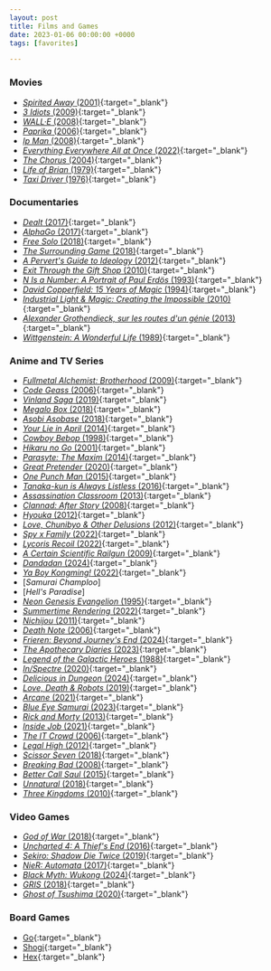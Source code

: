```yaml
---
layout: post
title: Films and Games
date: 2023-01-06 00:00:00 +0000
tags: [favorites]

---
```


### Movies 
- [*Spirited Away* (2001)](https://www.imdb.com/title/tt0245429/){:target="_blank"}
- [*3 Idiots* (2009)](https://www.imdb.com/title/tt1187043/){:target="_blank"}
- [*WALL·E* (2008)](https://www.imdb.com/title/tt0910970/){:target="_blank"}
- [*Paprika* (2006)](https://www.imdb.com/title/tt0851578/){:target="_blank"}
- [*Ip Man* (2008)](https://www.imdb.com/title/tt1220719/){:target="_blank"}
- [*Everything Everywhere All at Once* (2022)](https://www.imdb.com/title/tt6710474/){:target="_blank"}
- [*The Chorus* (2004)](https://www.imdb.com/title/tt0372824/){:target="_blank"}
- [*Life of Brian* (1979)](https://www.imdb.com/title/tt0079470/){:target="_blank"}
- [*Taxi Driver* (1976)](https://www.imdb.com/title/tt0075314/){:target="_blank"}

### Documentaries
- [*Dealt* (2017)](https://www.imdb.com/title/tt3127902/){:target="_blank"}
- [*AlphaGo* (2017)](https://www.imdb.com/title/tt6700846/){:target="_blank"}
- [*Free Solo* (2018)](https://www.imdb.com/title/tt7775622/){:target="_blank"}
- [*The Surrounding Game* (2018)](https://www.imdb.com/title/tt3973724/){:target="_blank"}
- [*A Pervert's Guide to Ideology* (2012)](https://www.imdb.com/title/tt2152198/){:target="_blank"}
- [*Exit Through the Gift Shop* (2010)](https://www.imdb.com/title/tt1587707){:target="_blank"}
- [*N Is a Number: A Portrait of Paul Erdös* (1993)](https://www.imdb.com/title/tt0125425/){:target="_blank"}
- [*David Copperfield: 15 Years of Magic* (1994)](https://www.imdb.com/title/tt0293381/){:target="_blank"}
- [*Industrial Light & Magic: Creating the Impossible* (2010)](https://www.imdb.com/title/tt1657302/){:target="_blank"}
- [*Alexander Grothendieck, sur les routes d'un génie* (2013)](https://www.imdb.com/title/tt27542836/){:target="_blank"}
- [*Wittgenstein: A Wonderful Life* (1989)](https://www.imdb.com/title/tt1119638/){:target="_blank"}

### Anime and TV Series
- [*Fullmetal Alchemist: Brotherhood* (2009)](https://www.imdb.com/title/tt1355642/){:target="_blank"}
- [*Code Geass* (2006)](https://www.imdb.com/title/tt0994314/){:target="_blank"}
- [*Vinland Saga* (2019)](https://www.imdb.com/title/tt10233448/){:target="_blank"}
- [*Megalo Box* (2018)](https://www.imdb.com/title/tt7965802/){:target="_blank"}
- [*Asobi Asobase* (2018)](https://www.imdb.com/title/tt8515062/){:target="_blank"}
- [*Your Lie in April* (2014)](https://www.imdb.com/title/tt3895150/){:target="_blank"}
- [*Cowboy Bebop* (1998)](https://www.imdb.com/title/tt0213338/){:target="_blank"}
- [*Hikaru no Go* (2001)](https://www.imdb.com/title/tt0426711/){:target="_blank"}
- [*Parasyte: The Maxim* (2014)](https://www.imdb.com/title/tt3358020/){:target="_blank"}
- [*Great Pretender* (2020)](https://www.imdb.com/title/tt11680468/){:target="_blank"}
- [*One Punch Man* (2015)](https://www.imdb.com/title/tt4508902/){:target="_blank"}
- [*Tanaka-kun is Always Listless* (2016)](https://www.imdb.com/title/tt5531604/){:target="_blank"}
- [*Assassination Classroom* (2013)](https://www.imdb.com/title/tt3837246/){:target="_blank"}
- [*Clannad: After Story* (2008)](https://www.imdb.com/title/tt1298820/){:target="_blank"}
- [*Hyouka* (2012)](https://www.imdb.com/title/tt2340841/){:target="_blank"}
- [*Love, Chunibyo & Other Delusions* (2012)](https://www.imdb.com/title/tt2321542/){:target="_blank"}
- [*Spy x Family* (2022)](https://www.imdb.com/title/tt13706018/){:target="_blank"}
- [*Lycoris Recoil* (2022)](https://www.imdb.com/title/tt16755706/){:target="_blank"}
- [*A Certain Scientific Railgun* (2009)](https://www.imdb.com/title/tt1515996/){:target="_blank"}
- [*Dandadan* (2024)](https://www.imdb.com/title/tt30217403/){:target="_blank"}
- [*Ya Boy Kongming!* (2022)](https://www.imdb.com/title/tt15978212/){:target="_blank"}
- [*Samurai Champloo*]
- [*Hell's Paradise*]
- [*Neon Genesis Evangelion* (1995)](https://www.imdb.com/title/tt0112159/){:target="_blank"}
- [*Summertime Rendering* (2022)](https://www.imdb.com/title/tt15686254/){:target="_blank"}
- [*Nichijou* (2011)](https://www.imdb.com/title/tt2098308/){:target="_blank"}
- [*Death Note* (2006)](https://www.imdb.com/title/tt0877057/){:target="_blank"}
- [*Frieren: Beyond Journey's End* (2024)](https://www.imdb.com/title/tt22248376/){:target="_blank"}
- [*The Apothecary Diaries* (2023)](https://www.imdb.com/title/tt26743760/){:target="_blank"}
- [*Legend of the Galactic Heroes* (1988)](https://www.imdb.com/title/tt0096633/){:target="_blank"}
- [*In/Spectre* (2020)](https://www.imdb.com/title/tt11328872/){:target="_blank"}
- [*Delicious in Dungeon* (2024)](https://www.imdb.com/title/tt21621494/){:target="_blank"}
- [*Love, Death & Robots* (2019)](https://www.imdb.com/title/tt9561862/){:target="_blank"}
- [*Arcane* (2021)](https://www.imdb.com/title/tt11126994/){:target="_blank"}
- [*Blue Eye Samurai* (2023)](https://www.imdb.com/title/tt13309742/){:target="_blank"}
- [*Rick and Morty* (2013)](https://www.imdb.com/title/tt2861424/){:target="_blank"}
- [*Inside Job* (2021)](https://www.imdb.com/title/tt10231312/){:target="_blank"}
- [*The IT Crowd* (2006)](https://www.imdb.com/title/tt0487831/){:target="_blank"}
- [*Legal High* (2012)](https://www.imdb.com/title/tt2276587/){:target="_blank"}
- [*Scissor Seven* (2018)](https://www.imdb.com/title/tt10384610/){:target="_blank"}
- [*Breaking Bad* (2008)](https://www.imdb.com/title/tt0903747/){:target="_blank"}
- [*Better Call Saul* (2015)](https://www.imdb.com/title/tt3032476/){:target="_blank"}
- [*Unnatural* (2018)](https://www.imdb.com/title/tt7521882/){:target="_blank"}
- [*Three Kingdoms* (2010)](https://www.imdb.com/title/tt1514753/){:target="_blank"}

### Video Games
- [*God of War* (2018)](https://www.imdb.com/title/tt5838588/){:target="_blank"}
- [*Uncharted 4: A Thief's End* (2016)](https://www.imdb.com/title/tt3334704/){:target="_blank"}
- [*Sekiro: Shadow Die Twice* (2019)](https://www.imdb.com/title/tt8558306/){:target="_blank"}
- [*NieR: Automata* (2017)](https://www.imdb.com/title/tt5238626/){:target="_blank"}
- [*Black Myth: Wukong* (2024)](https://www.imdb.com/title/tt12969320/){:target="_blank"}
- [*GRIS* (2018)](https://www.imdb.com/title/tt9386794/){:target="_blank"}
- [*Ghost of Tsushima* (2020)](https://www.imdb.com/title/tt7651352/){:target="_blank"}

### Board Games
- [Go](https://en.wikipedia.org/wiki/Go_(game)){:target="_blank"}
- [Shogi](https://en.wikipedia.org/wiki/Shogi){:target="_blank"}
- [Hex](https://en.wikipedia.org/wiki/Hex_(board_game)){:target="_blank"}
